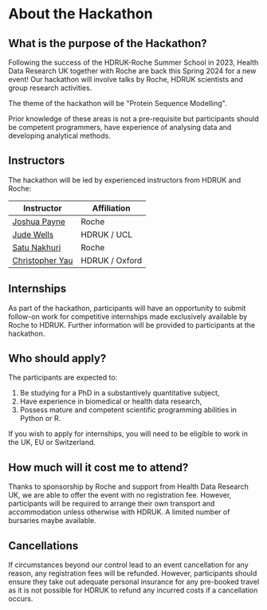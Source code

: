 # About the Hackathon

## What is the purpose of the Hackathon?

Following the success of the HDRUK-Roche Summer School in 2023, Health Data Research UK together with Roche are back this Spring 2024 for a new event! Our hackathon will involve talks by Roche, HDRUK scientists and group research activities. 

The theme of the hackathon will be "Protein Sequence Modelling". 

Prior knowledge of these areas is not a pre-requisite but participants should be competent programmers, have experience of analysing data and developing analytical methods.

## Instructors

The hackathon will be led by experienced instructors from HDRUK and Roche:

| Instructor | Affiliation |
| ---------- | ----------- |
| [Joshua Payne](https://scholar.google.com/citations?user=xcNB3i0AAAAJ&hl=en) | Roche |
| [Jude Wells](https://www.hdruk.ac.uk/people/jude-wells/) | HDRUK / UCL |
| [Satu Nakhuri](https://ch.linkedin.com/in/satu-nahkuri-a269551) | Roche |
| [Christopher Yau](https://www.bdi.ox.ac.uk/Team/christoper-yau) | HDRUK / Oxford | 

## Internships

As part of the hackathon, participants will have an opportunity to submit follow-on work for competitive internships made exclusively available by Roche to HDRUK. Further information will be provided to participants at the hackathon.

## Who should apply?

The participants are expected to:

1. Be studying for a PhD in a substantively quantitative subject,
2. Have experience in biomedical or health data research,
3. Possess mature and competent scientific programming abilities in Python or R.

If you wish to apply for internships, you will need to be eligible to work in the UK, EU or Switzerland.

## How much will it cost me to attend?

Thanks to sponsorship by Roche and support from Health Data Research UK, we are able to offer the event with no registration fee. However, participants will be required to arrange their own transport and accommodation unless otherwise with HDRUK. A limited number of bursaries maybe available.

## Cancellations

If circumstances beyond our control lead to an event cancellation for any reason, any registration fees will be refunded. However, participants should ensure they take out adequate personal insurance for any pre-booked travel as it is not possible for HDRUK to refund any incurred costs if a cancellation occurs.
